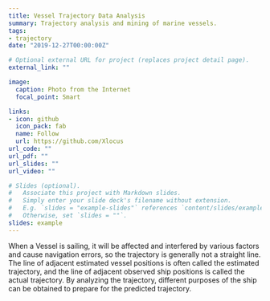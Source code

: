 ```yaml
---
title: Vessel Trajectory Data Analysis
summary: Trajectory analysis and mining of marine vessels.
tags:
- trajectory 
date: "2019-12-27T00:00:00Z"

# Optional external URL for project (replaces project detail page).
external_link: ""

image:
  caption: Photo from the Internet
  focal_point: Smart

links:
- icon: github
  icon_pack: fab
  name: Follow
  url: https://github.com/Xlocus
url_code: ""
url_pdf: ""
url_slides: ""
url_video: ""

# Slides (optional).
#   Associate this project with Markdown slides.
#   Simply enter your slide deck's filename without extension.
#   E.g. `slides = "example-slides"` references `content/slides/example-slides.md`.
#   Otherwise, set `slides = ""`.
slides: example
---
```


When a Vessel is sailing, it will be affected and interfered by various factors and cause navigation errors, so the trajectory is generally not a straight line. The line of adjacent estimated vessel positions is often called the estimated trajectory, and the line of adjacent observed ship positions is called the actual trajectory. By analyzing the trajectory, different purposes of the ship can be obtained to prepare for the predicted trajectory.
